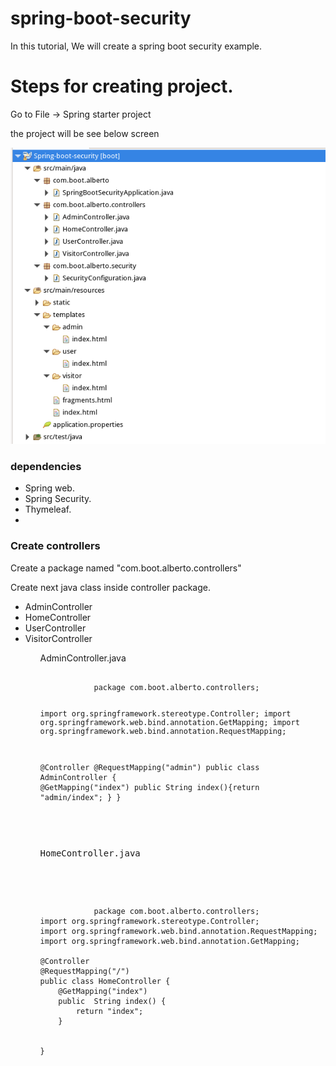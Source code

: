 # spring-boot-security
<p>In this tutorial, We will create a spring boot security example.</p>
<h1>Steps for creating project.</h1>
<p> Go to File -> Spring starter project</p>
<p>the project will be see below screen</p>

![security_01](Pictures/security_01.png)
<h3>dependencies</h3>
<ul>
 <li>Spring web.</li>
 <li>Spring Security.</li>
 <li>Thymeleaf.<li>
</ul>
<h3>Create controllers</h3>
<p>Create a package named "com.boot.alberto.controllers"</p>
<p>Create next java class inside controller package.</p>
<ul>
    <li>AdminController</li>
    <li>HomeController</li>
    <li>UserController</li>
    <li>VisitorController</li>
<ul>
<p>AdminController.java</p>
<pre>
    <code>
            package com.boot.alberto.controllers;


import org.springframework.stereotype.Controller;
import org.springframework.web.bind.annotation.GetMapping;
import org.springframework.web.bind.annotation.RequestMapping;

@Controller
@RequestMapping("admin")
public class AdminController {
	 @GetMapping("index")
	 		public String index(){return "admin/index";
	    }
}
    </code>
<pre>

<p>HomeController.java</p>

<pre>
    <code>
            package com.boot.alberto.controllers;
import org.springframework.stereotype.Controller;
import org.springframework.web.bind.annotation.RequestMapping;
import org.springframework.web.bind.annotation.GetMapping;

@Controller
@RequestMapping("/")
public class HomeController {
	@GetMapping("index")
	public  String index() {
		return "index";
	}
	

}
    </code>
</pre>

